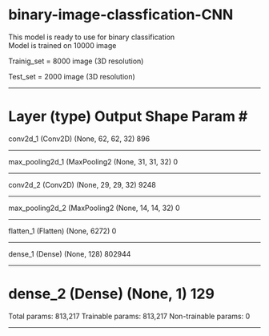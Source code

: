 # binary-image-classfication-CNN

This model is ready to use for binary classification  
Model is trained on 10000 image 

Trainig_set = 8000 image (3D resolution)

Test_set = 2000 image (3D resolution)

_________________________________________________________________
Layer (type)                 Output Shape              Param #   
=================================================================
conv2d_1 (Conv2D)            (None, 62, 62, 32)        896       
_________________________________________________________________
max_pooling2d_1 (MaxPooling2 (None, 31, 31, 32)        0         
_________________________________________________________________
conv2d_2 (Conv2D)            (None, 29, 29, 32)        9248      
_________________________________________________________________
max_pooling2d_2 (MaxPooling2 (None, 14, 14, 32)        0         
_________________________________________________________________
flatten_1 (Flatten)          (None, 6272)              0         
_________________________________________________________________
dense_1 (Dense)              (None, 128)               802944    
_________________________________________________________________
dense_2 (Dense)              (None, 1)                 129       
=================================================================
Total params: 813,217
Trainable params: 813,217
Non-trainable params: 0
_________________________________________________________________


